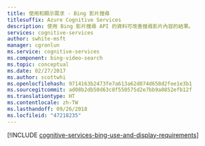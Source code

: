 ```yaml
---
title: 使用和顯示需求 - Bing 影片搜尋
titlesuffix: Azure Cognitive Services
description: 使用 Bing 影片搜尋 API 的資料可改善搜尋影片內容的結果。
services: cognitive-services
author: swhite-msft
manager: cgronlun
ms.service: cognitive-services
ms.component: bing-video-search
ms.topic: conceptual
ms.date: 02/27/2017
ms.author: scottwhi
ms.openlocfilehash: 9714163b2473fe7a613a62d074d658d2fee1e3b1
ms.sourcegitcommit: ad08b2db50d63c8f550575d2e7bb9a0852efb12f
ms.translationtype: HT
ms.contentlocale: zh-TW
ms.lasthandoff: 09/26/2018
ms.locfileid: "47218235"
---
```

[!INCLUDE [cognitive-services-bing-use-and-display-requirements](../../../includes/cognitive-services-bing-use-and-display-requirements.md)]